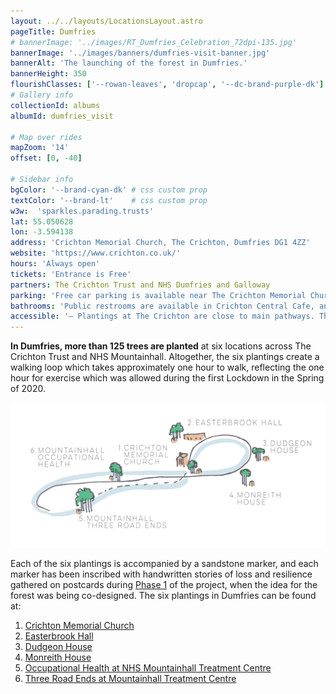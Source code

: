 ```yaml
---
layout: ../../layouts/LocationsLayout.astro
pageTitle: Dumfries
# bannerImage: '../images/RT_Dumfries_Celebration_72dpi-135.jpg'
bannerImage: '../images/banners/dumfries-visit-banner.jpg'
bannerAlt: 'The launching of the forest in Dumfries.'
bannerHeight: 350
flourishClasses: ['--rowan-leaves', 'dropcap', '--dc-brand-purple-dk']
# Gallery info
collectionId: albums
albumId: dumfries_visit

# Map over rides
mapZoom: '14'
offset: [0, -40]

# Sidebar info
bgColor: '--brand-cyan-dk' # css custom prop
textColor: '--brand-lt'    # css custom prop
w3w:  'sparkles.parading.trusts'
lat: 55.050628
lon: -3.594138
address: 'Crichton Memorial Church, The Crichton, Dumfries DG1 4ZZ'
website: 'https://www.crichton.co.uk/'
hours: 'Always open'
tickets: 'Entrance is Free'
partners: The Crichton Trust and NHS Dumfries and Galloway
parking: 'Free car parking is available near The Crichton Memorial Church and at the main car park at NHS Mountainhall Treatment Centre.'
bathrooms: 'Public restrooms are available in Crichton Central Cafe, and Mountainhall Treatment Centre during regular business hours.'
accessible: '– Plantings at The Crichton are close to main pathways. The Crichton Memorial Church planting site will potentially be the easiest to access for wheelchair users. <br> – The site at Mountainhall Occupational Health is directly alongside an accessible pathway just behind the Occupational Health Department, near a bench dedicated to NHS Staff. Please note this pathway is on a steep incline. <br>– The Three Road Ends location at Mountainhall requires walking along an uneven grassy pathway and is not suitable for wheelchair users.'
---
```


__In Dumfries, more than 125 trees are planted__ at six locations across The Crichton Trust and NHS Mountainhall. Altogether, the six plantings create a walking loop which takes approximately one hour to walk, reflecting the one hour for exercise which was allowed during the first Lockdown in the Spring of 2020.

![Illustration of the Dumfries walking route starting at the Chrichton Memorial Church.](../../images/DumfriesWalkingLoop.png)

Each of the six plantings is accompanied by a sandstone marker, and each marker has been inscribed with handwritten stories of loss and resilience gathered on postcards during [Phase 1](../../about/phase-1) of the project, when the idea for the forest was being co-designed.
The six plantings in Dumfries can be found at:

1. <a href="https://maps.app.goo.gl/LMnXBvnKiYz8yxRy8" target="_blank">Crichton Memorial Church</a>
2. <a href="https://maps.app.goo.gl/MVZcmx5A92bUCNLv5" target="_blank">Easterbrook Hall</a>
3. <a href="https://maps.app.goo.gl/jKqA3PfyY3NnQEmw7" target="_blank">Dudgeon House</a>
4. <a href="https://maps.app.goo.gl/EzfoExevsjgoY6DH9" target="_blank">Monreith House</a>
5. <a href="https://maps.app.goo.gl/hsu6XgyoipbkRTRD6" target="_blank">Occupational Health at NHS Mountainhall Treatment Centre</a>
6. <a href="https://maps.app.goo.gl/hCNMzrVqzsymcRLV8?g_st=iw" target="_blank">Three Road Ends at Mountainhall Treatment Centre</a>

<!-- <a class="link" href='../events/dumfries'><b>See also: </b>Events at Dumfries sites.</a> -->